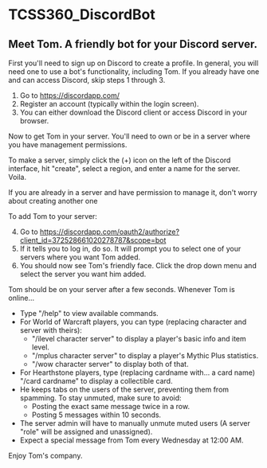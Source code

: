 # TCSS360_DiscordBot
## Meet Tom. A friendly bot for your Discord server.

First you'll need to sign up on Discord to create a profile. In general, you will need one to use a bot's functionality, including Tom. If you already have one and can access Discord, skip steps 1 through 3.

  1.  Go to https://discordapp.com/
  2.  Register an account (typically within the login screen).
  3.  You can either download the Discord client or access Discord in your browser.

Now to get Tom in your server. You'll need to own or be in a server where you have management permissions. 

To make a server, simply click the (+) icon on the left of the Discord interface, hit "create", select a region, and enter a name for the server. Voila.

If you are already in a server and have permission to manage it, don't worry about creating another one

To add Tom to your server:
  
  4.  Go to https://discordapp.com/oauth2/authorize?client_id=372528661020278787&scope=bot
  5.  If it tells you to log in, do so. It will prompt you to select one of your servers where you want Tom added.
  6.  You should now see Tom's friendly face. Click the drop down menu and select the server you want him added.
  
Tom should be on your server after a few seconds. Whenever Tom is online...

* Type "/help" to view available commands.
* For World of Warcraft players, you can type (replacing character and server with theirs):
  * "/ilevel character server" to display a player's basic info and item level.
  * "/mplus character server" to display a player's Mythic Plus statistics.
  * "/wow character server" to display both of that.       
* For Hearthstone players, type (replacing cardname with... a card name) "/card cardname" to display a collectible card. 
* He keeps tabs on the users of the server, preventing them from spamming. To stay unmuted, make sure to avoid:
  * Posting the exact same message twice in a row.
  * Posting 5 messages within 10 seconds.
* The server admin will have to manually unmute muted users (A server "role" will be assigned and unassigned).
* Expect a special message from Tom every Wednesday at 12:00 AM.

Enjoy Tom's company.
